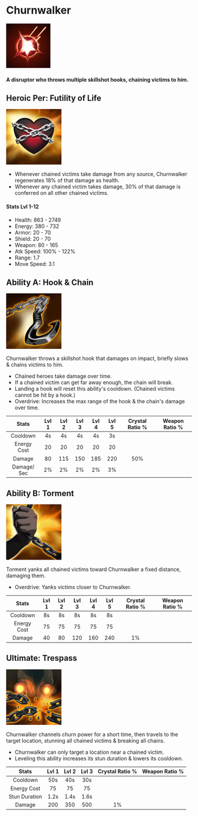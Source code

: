 # Churnwalker

![](../../.gitbook/assets/image%20%28213%29.png)

#### A disruptor who throws multiple skillshot hooks, chaining victims to him.

## Heroic Per: Futility of Life

![Futility of Life](../../.gitbook/assets/image%20%28157%29.png)

* Whenever chained victims take damage from any source, Churnwalker regenerates 18% of that damage as health.
* Whenever any chained victim takes damage, 30% of that damage is conferred on all other chained victims.

#### Stats Lvl 1-12

* Health: 863 - 2749
* Energy: 380 - 732
* Armor: 20 - 70
* Shield: 20 - 70
* Weapon: 80 - 165
* Atk Speed: 100% - 122%
* Range: 1.7
* Move Speed: 3.1

## Ability A: Hook & Chain

![Hook &amp; Chain](../../.gitbook/assets/image%20%28339%29.png)

Churnwalker throws a skillshot hook that damages on impact, briefly slows & chains victims to him.

* Chained heroes take damage over time.
* If a chained victim can get far away enough, the chain will break.
* Landing a hook will reset this ability's cooldown. \(Chained victims cannot be hit by a hook.\)
* Overdrive: Increases the max range of the hook & the chain's damage over time.

| Stats | Lvl 1 | Lvl 2 | Lvl 3 | Lvl 4 | Lvl 5 | Crystal      Ratio % | Weapon     Ratio % |
| :---: | :---: | :---: | :---: | :---: | :---: | :---: | :---: |
| Cooldown | 4s | 4s | 4s | 4s | 3s |  |  |
| Energy       Cost | 20 | 20 | 20 | 20 | 20 |  |  |
| Damage | 80 | 115 | 150 | 185 | 220 | 50% |  |
| Damage/     Sec | 2% | 2% | 2% | 2% | 3% |  |  |

## Ability B: Torment

![Torment](../../.gitbook/assets/image%20%2822%29.png)

Torment yanks all chained victims toward Churnwalker a fixed distance, damaging them.

* Overdrive: Yanks victims closer to Churnwalker.

| Stats | Lvl 1 | Lvl 2 | Lvl 3 | Lvl 4 | Lvl 5 | Crystal      Ratio % | Weapon     Ratio % |
| :---: | :---: | :---: | :---: | :---: | :---: | :---: | :---: |
| Cooldown | 8s | 8s | 8s | 8s | 8s |  |  |
| Energy       Cost | 75 | 75 | 75 | 75 | 75 |  |  |
| Damage | 40 | 80 | 120 | 160 | 240 | 1% |  |

## Ultimate: Trespass

![Trespass](../../.gitbook/assets/image%20%28116%29.png)

Churnwalker channels churn power for a short time, then travels to the target location, stunning all chained victims & breaking all chains.

* Churnwalker can only target a location near a chained victim.
* Leveling this ability increases its stun duration & lowers its cooldown.

| Stats | Lvl 1 | Lvl 2 | Lvl 3 | Crystal Ratio % | Weapon Ratio % |
| :---: | :---: | :---: | :---: | :---: | :---: |
| Cooldown | 50s | 40s | 30s |  |  |
| Energy Cost | 75 | 75 | 75 |  |  |
| Stun Duration | 1.2s | 1.4s | 1.6s |  |  |
| Damage | 200 | 350 | 500 | 1% |  |

